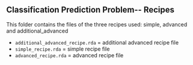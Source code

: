 ## Classification Prediction Problem-- Recipes

This folder contains the files of the three recipes used: simple, advanced and additional_advanced

- `additional_advanced_recipe.rda` = additional advanced recipe file
- `simple_recipe.rda` = simple recipe file
- `advanced_recipe.rda` = advanced recipe file

